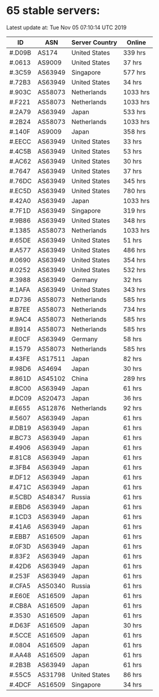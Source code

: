 # 65 stable servers:

Latest update at: Tue Nov 05 07:10:14 UTC 2019

| ID | ASN | Server Country | Online |
| -- | --- | -------------- | ------ |
| #.D09B | AS174 | United States | 339 hrs |
| #.0613 | AS9009 | United States | 37 hrs |
| #.3C59 | AS63949 | Singapore | 577 hrs |
| #.72B3 | AS63949 | United States | 34 hrs |
| #.903C | AS58073 | Netherlands | 1033 hrs |
| #.F221 | AS58073 | Netherlands | 1033 hrs |
| #.2A79 | AS63949 | Japan | 533 hrs |
| #.2B24 | AS58073 | Netherlands | 1033 hrs |
| #.140F | AS9009 | Japan | 358 hrs |
| #.EECC | AS63949 | United States | 33 hrs |
| #.4C5B | AS63949 | United States | 53 hrs |
| #.AC62 | AS63949 | United States | 30 hrs |
| #.7647 | AS63949 | United States | 37 hrs |
| #.76DC | AS63949 | United States | 345 hrs |
| #.EC5D | AS63949 | United States | 780 hrs |
| #.42A0 | AS63949 | Japan | 1033 hrs |
| #.7F1D | AS63949 | Singapore | 319 hrs |
| #.9B86 | AS63949 | United States | 348 hrs |
| #.1385 | AS58073 | Netherlands | 1033 hrs |
| #.65DE | AS63949 | United States | 51 hrs |
| #.A577 | AS63949 | United States | 486 hrs |
| #.0690 | AS63949 | United States | 354 hrs |
| #.0252 | AS63949 | United States | 532 hrs |
| #.3988 | AS63949 | Germany | 32 hrs |
| #.1AFA | AS63949 | United States | 343 hrs |
| #.D736 | AS58073 | Netherlands | 585 hrs |
| #.B7EE | AS58073 | Netherlands | 734 hrs |
| #.9AC4 | AS58073 | Netherlands | 585 hrs |
| #.B914 | AS58073 | Netherlands | 585 hrs |
| #.E0CF | AS63949 | Germany | 58 hrs |
| #.1579 | AS58073 | Netherlands | 585 hrs |
| #.43FE | AS17511 | Japan | 82 hrs |
| #.98D6 | AS4694 | Japan | 30 hrs |
| #.861D | AS45102 | China | 289 hrs |
| #.8C00 | AS63949 | Japan | 61 hrs |
| #.DC09 | AS20473 | Japan | 36 hrs |
| #.E655 | AS12876 | Netherlands | 92 hrs |
| #.5607 | AS63949 | Japan | 61 hrs |
| #.DB19 | AS63949 | Japan | 61 hrs |
| #.BC73 | AS63949 | Japan | 61 hrs |
| #.4906 | AS63949 | Japan | 61 hrs |
| #.81C8 | AS63949 | Japan | 61 hrs |
| #.3FB4 | AS63949 | Japan | 61 hrs |
| #.DF12 | AS63949 | Japan | 61 hrs |
| #.471C | AS63949 | Japan | 61 hrs |
| #.5CBD | AS48347 | Russia | 61 hrs |
| #.EBD6 | AS63949 | Japan | 61 hrs |
| #.1CD3 | AS63949 | Japan | 61 hrs |
| #.41A6 | AS63949 | Japan | 61 hrs |
| #.EBB7 | AS16509 | Japan | 61 hrs |
| #.0F3D | AS63949 | Japan | 61 hrs |
| #.83F2 | AS63949 | Japan | 61 hrs |
| #.42D6 | AS63949 | Japan | 61 hrs |
| #.253F | AS63949 | Japan | 61 hrs |
| #.CFA5 | AS50340 | Russia | 61 hrs |
| #.E60E | AS16509 | Japan | 61 hrs |
| #.CB8A | AS16509 | Japan | 61 hrs |
| #.3530 | AS16509 | Japan | 61 hrs |
| #.D63F | AS16509 | Japan | 30 hrs |
| #.5CCE | AS16509 | Japan | 61 hrs |
| #.0804 | AS16509 | Japan | 61 hrs |
| #.AA48 | AS16509 | Japan | 61 hrs |
| #.2B3B | AS63949 | Japan | 61 hrs |
| #.55C5 | AS31798 | United States | 86 hrs |
| #.4DCF | AS16509 | Singapore | 34 hrs |

